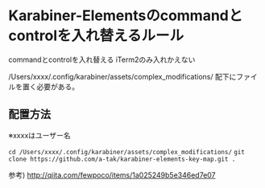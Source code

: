 # Karabiner-Elementsのcommandとcontrolを入れ替えるルール

commandとcontrolを入れ替える
iTerm2のみ入れかえない

/Users/xxxx/.config/karabiner/assets/complex_modifications/ 配下にファイルを置く必要がある。

## 配置方法
※xxxxはユーザー名

`cd /Users/xxxx/.config/karabiner/assets/complex_modifications/`
`git clone https://github.com/a-tak/karabiner-elements-key-map.git .`


参考)
http://qiita.com/fewpoco/items/1a025249b5e346ed7e07
